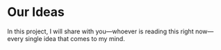 # Our Ideas

In this project, I will share with you—whoever is reading this right now—every single idea that comes to my mind.
